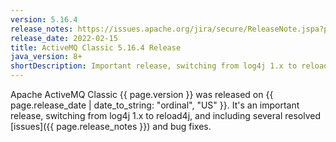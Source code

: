 ```yaml
---
version: 5.16.4
release_notes: https://issues.apache.org/jira/secure/ReleaseNote.jspa?projectId=12311210&version=12350483
release_date: 2022-02-15
title: ActiveMQ Classic 5.16.4 Release
java_version: 8+
shortDescription: Important release, switching from log4j 1.x to reload4j, and including several improvements and dependency updates.
---
```

Apache ActiveMQ Classic {{ page.version }} was released on {{ page.release_date | date_to_string: "ordinal", "US" }}. It's an important release, switching from log4j 1.x to reload4j, and including several resolved [issues]({{ page.release_notes }}) and bug fixes.
